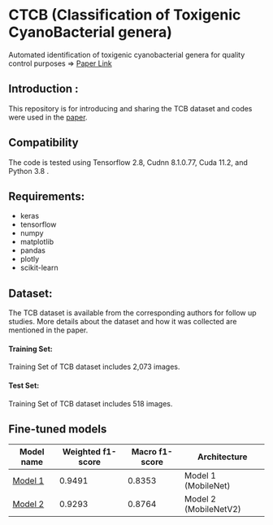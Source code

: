 # CTCB (Classification of Toxigenic CyanoBacterial genera)
Automated identification of toxigenic cyanobacterial genera for quality control purposes =>  [Paper Link](https://github.com/iman2693/CTCB)
## Introduction :
This repository is for introducing and sharing the TCB dataset and codes were used in the [paper](https://github.com/iman2693/CTCB). 

## Compatibility
The code is tested using Tensorflow 2.8, Cudnn 8.1.0.77, Cuda 11.2, and Python 3.8 .

## Requirements:
* keras
* tensorflow
* numpy
* matplotlib
* pandas
* plotly
* scikit-learn

## Dataset:
The TCB dataset is available from the corresponding authors for follow up studies. More details about the dataset and how it was collected are mentioned in the paper.
#### Training Set:
Training Set of TCB dataset includes 2,073 images.
#### Test Set:
Training Set of TCB dataset includes 518 images.

## Fine-tuned models
| Model name      | Weighted f1-score | Macro f1-score | Architecture |
|-----------------|--------------|------------------|-------------|
| [Model 1](https://github.com/iman2693/CTCB/tree/main/weights/Model1%20-%20MobileNet) | 0.9491        | 0.8353    | Model 1 (MobileNet) |
| [Model 2](https://github.com/iman2693/CTCB/tree/main/weights/Model2%20-%20MobileNetV2) | 0.9293        | 0.8764      | Model 2 (MobileNetV2)|


